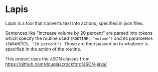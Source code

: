 Lapis
=====
Lapis is a tool that converts text into actions, specified in json files.

Sentences like "Increase volume by 20 percent" are parsed into tokens which specify the
routine used ```(ROUTINE, "volume")``` and its parameters ```(PARAMETER, "20 percent")```. Those are
then passed on to whatever is specified in the action of the routine. 

This project uses the JSON classes from https://github.com/douglascrockford/JSON-java/